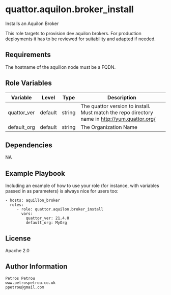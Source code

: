 quattor.aquilon.broker_install
=========

Installs an Aquilon Broker

This role targets to provision dev aquilon brokers. For production deployments it has to be reviewed for suitability and adapted if needed.

Requirements
------------

The hostname of the aquillon node must be a FQDN.


Role Variables
--------------

|Variable|Level|Type|Description
|---|---|---|---
|quattor_ver|default|string|The quattor version to install. Must match the repo directory name in http://yum.quattor.org/
|default_org|default|string|The Organization Name


Dependencies
------------

NA

Example Playbook
----------------

Including an example of how to use your role (for instance, with variables passed in as parameters) is always nice for users too:

    - hosts: aquillon_broker
      roles:
         - role: quattor.aquilon.broker_install
           vars:
             quattor_ver: 21.4.0
             default_org: MyOrg

License
-------

Apache 2.0

Author Information
------------------

```
Petros Petrou
www.petrospetrou.co.uk
ppetrou@gmail.com
```

